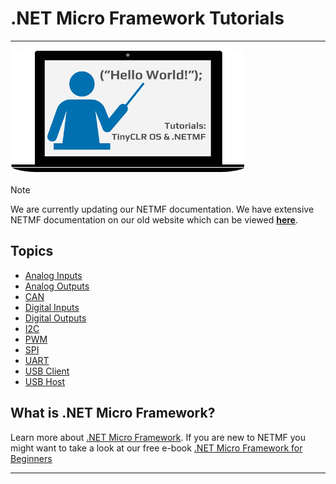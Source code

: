 # .NET Micro Framework Tutorials
---
![Tutorials](../../tinyclr/images/tutorials.jpg)

> [!Note] 
> We are currently updating our NETMF documentation.  We have extensive NETMF documentation on our old website which can be viewed 
> [**here**](http://old.ghielectronics.com/support/netmf).

## Topics

* [Analog Inputs](analog-in.md)
* [Analog Outputs](analog-out.md)
* [CAN](can.md)
* [Digital Inputs](digital-inputs.md)
* [Digital Outputs](digital-outputs.md)
* [I2C](i2c.md)
* [PWM](pwm.md)
* [SPI](spi.md)
* [UART](uart.md)
* [USB Client](usb-client.md)
* [USB Host](usb-host.md)

## What is .NET Micro Framework?
Learn more about [.NET Micro Framework](http://old.ghielectronics.com/technologies/netmf).  If you are new to NETMF you might want to take a look at our free e-book [.NET Micro Framework for Beginners](http://old.ghielectronics.com/downloads/NETMF/NETMF_for_Beginners.pdf)

---
